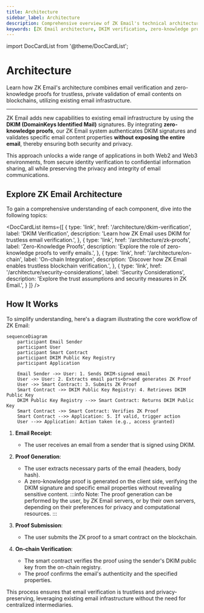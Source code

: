 ```yaml
---
title: Architecture
sidebar_label: Architecture
description: Comprehensive overview of ZK Email's technical architecture, combining DKIM signatures with zero-knowledge proofs for trustless email verification on blockchain networks
keywords: [ZK Email architecture, DKIM verification, zero-knowledge proofs, blockchain integration, email authentication, privacy-preserving verification, web3 infrastructure, trustless systems, smart contracts, decentralized verification]
---
```


import DocCardList from '@theme/DocCardList';

# Architecture

<div style={{fontSize: '1.2em'}}>
Learn how ZK Email's architecture combines email verification and zero-knowledge proofs for trustless, private validation of email contents on blockchains, utilizing existing email infrastructure.
</div>

---

ZK Email adds new capabilities to existing email infrastructure by using the **DKIM (DomainKeys Identified Mail)** signatures. By integrating **zero-knowledge proofs**, our ZK Email system authenticates DKIM signatures and validates specific email content properties **without exposing the entire email**, thereby ensuring both security and privacy. 

This approach unlocks a wide range of applications in both Web2 and Web3 environments, from secure identity verification to confidential information sharing, all while preserving the privacy and integrity of email communications.

## Explore ZK Email Architecture

To gain a comprehensive understanding of each component, dive into the following topics:

<DocCardList 
  items={[
    {
      type: 'link',
      href: '/architecture/dkim-verification',
      label: 'DKIM Verification',
      description: 'Learn how ZK Email uses DKIM for trustless email verification.',
    },
    {
      type: 'link',
      href: '/architecture/zk-proofs',
      label: 'Zero-Knowledge Proofs',
      description: 'Explore the role of zero-knowledge proofs to verify emails.',
    },
    {
      type: 'link',
      href: '/architecture/on-chain',
      label: 'On-chain Integration',
      description: 'Discover how ZK Email enables trustless blockchain verification.',
    },
    {
      type: 'link',
      href: '/architecture/security-considerations',
      label: 'Security Considerations',
      description: 'Explore the trust assumptions and security measures in ZK Email.',
    }
  ]}
/>


## How It Works

To simplify understanding, here's a diagram illustrating the core workflow of ZK Email:

```mermaid
sequenceDiagram
    participant Email Sender
    participant User
    participant Smart Contract
    participant DKIM Public Key Registry
    participant Application

    Email Sender ->> User: 1. Sends DKIM-signed email
    User ->> User: 2. Extracts email parts<br>and generates ZK Proof
    User ->> Smart Contract: 3. Submits ZK Proof
    Smart Contract ->> DKIM Public Key Registry: 4. Retrieves DKIM Public Key
    DKIM Public Key Registry -->> Smart Contract: Returns DKIM Public Key
    Smart Contract ->> Smart Contract: Verifies ZK Proof
    Smart Contract -->> Application: 5. If valid, trigger action
    User -->> Application: Action taken (e.g., access granted)
```

1. **Email Receipt**:
   - The user receives an email from a sender that is signed using DKIM.
2. **Proof Generation**:
   - The user extracts necessary parts of the email (headers, body hash).
   - A zero-knowledge proof is generated on the client side, verifying the DKIM signature and specific email properties without revealing sensitive content.
      :::info
      Note: The proof generation can be performed by the user, by ZK Email servers, or by their own servers, depending on their preferences for privacy and computational resources.
      :::

3. **Proof Submission**:
   - The user submits the ZK proof to a smart contract on the blockchain.
4. **On-chain Verification**:
   - The smart contract verifies the proof using the sender's DKIM public key from the on-chain registry.
   - The proof confirms the email's authenticity and the specified properties.

This process ensures that email verification is trustless and privacy-preserving, leveraging existing email infrastructure without the need for centralized intermediaries.

